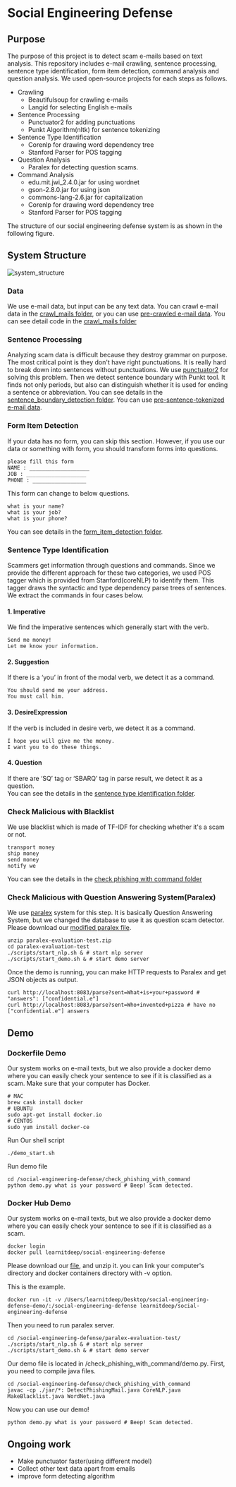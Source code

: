 # Social Engineering Defense

## Purpose

The purpose of this project is to detect scam e-mails based on text analysis. This repository includes e-mail crawling, sentence processing, sentence type identification, form item detection, command analysis and question analysis. We used open-source projects for each steps as follows.

- Crawling
  - Beautifulsoup for crawling e-mails
  - Langid for selecting English e-mails
- Sentence Processing
  - Punctuator2 for adding punctuations
  - Punkt Algorithm(nltk) for sentence tokenizing
- Sentence Type Identification
  - Corenlp for drawing word dependency tree
  - Stanford Parser for POS tagging
- Question Analysis
  - Paralex for detecting question scams.
- Command Analysis
  - edu.mit.jwi_2.4.0.jar for using wordnet
  - gson-2.8.0.jar for using json
  - commons-lang-2.6.jar for capitalization
  - Corenlp for drawing word dependency tree
  - Stanford Parser for POS tagging
 
The structure of our social engineering defense system is as shown in the following figure.

## System Structure

![system_structure](https://github.com/zerobugplz/social-engineering-defense/blob/master/system_structure.png)  

### Data

We use e-mail data, but input can be any text data. You can crawl e-mail data in the [crawl_mails folder](https://github.com/zerobugplz/social-engineering-defense/tree/master/crawl_mails), or you can use [pre-crawled e-mail data](https://drive.google.com/file/d/1D8BUS_wxZVip6EFmhMkrXunBXcuBev7o/view?usp=sharing). You can see detail code in the [crawl_mails folder](https://github.com/zerobugplz/social-engineering-defense/tree/master/crawl_mails)

### Sentence Processing

Analyzing scam data is difficult because they destroy grammar on purpose. The most critical point is they don't have right punctuations. It is really hard to break down into sentences without punctuations. We use [punctuator2](https://github.com/ottokart/punctuator2) for solving this problem. Then we detect sentence boundary with Punkt tool. It finds not only periods, but also can distinguish whether it is used for ending a sentence or abbreviation. You can see details in the [sentence_boundary_detection folder](https://github.com/zerobugplz/social-engineering-defense/tree/master/sentence_boundary_detection). You can use [pre-sentence-tokenized e-mail data](https://drive.google.com/open?id=1_LHcOVE0A3hd1mBwZl-o4ivSfu42IGJV).

### Form Item Detection

If your data has no form, you can skip this section. However, if you use our data or something with form, you should transform forms into questions.  
```
please fill this form
NAME : ___________________
JOB : ___________________
PHONE : _________________
```
This form can change to below questions.
```
what is your name?
what is your job?
what is your phone?
```

You can see details in the [form_item_detection folder](https://github.com/zerobugplz/social-engineering-defense/tree/master/form_item_detection).

### Sentence Type Identification

Scammers get information through questions and commands. Since we provide the different approach for these two categories, we used POS tagger which is provided from Stanford(coreNLP) to identify them. This tagger draws the syntactic and type dependency parse trees of sentences. We extract the commands in four cases below.

#### 1. Imperative
We find the imperative sentences which generally start with the verb. 
```
Send me money!
Let me know your information.
```
#### 2. Suggestion
If there is a ‘you’ in front of the modal verb, we detect it as a command.
```
You should send me your address.
You must call him.
```
#### 3. DesireExpression
If the verb is included in desire verb, we detect it as a command.
```
I hope you will give me the money.
I want you to do these things.
```
#### 4. Question
If there are ‘SQ’ tag or ‘SBARQ’ tag in parse result, we detect it as a question.  
You can see the details in the [sentence type identification folder](https://github.com/zerobugplz/social-engineering-defense/tree/master/sentence_type_identification).

### Check Malicious with Blacklist

We use blacklist which is made of TF-IDF for checking whether it's a scam or not.
```
transport money
ship money
send money
notify we
```
You can see the details in the [check phishing with command folder](https://github.com/zerobugplz/social-engineering-defense/blob/master/check_phishing_with_command)

### Check Malicious with Question Answering System(Paralex)

We use [paralex](http://knowitall.cs.washington.edu/paralex/) system for this step. It is basically Question Answering System, but we changed the database to use it as question scam detector. Please download our [modified paralex file](https://drive.google.com/file/d/1XYXagUwkcKcFUU6Kljvh6zJAVSnHnM0t/view?usp=drive_web).  

```
unzip paralex-evaluation-test.zip
cd paralex-evaluation-test
./scripts/start_nlp.sh & # start nlp server
./scripts/start_demo.sh & # start demo server
```

Once the demo is running, you can make HTTP requests to Paralex and get JSON objects as output. 

```
curl http://localhost:8083/parse?sent=What+is+your+password # "answers": ["confidential.e"]
curl http://localhost:8083/parse?sent=Who+invented+pizza # have no ["confidential.e"] answers
```


## Demo

### Dockerfile Demo
Our system works on e-mail texts, but we also provide a docker demo where you can easily check your sentence to see if it is classified as a scam.
Make sure that your computer has Docker.

```
# MAC
brew cask install docker
# UBUNTU
sudo apt-get install docker.io
# CENTOS
sudo yum install docker-ce
```

Run Our shell script
```
./demo_start.sh
```

Run demo file
```
cd /social-engineering-defense/check_phishing_with_command
python demo.py what is your password # Beep! Scam detected.
```

### Docker Hub Demo
Our system works on e-mail texts, but we also provide a docker demo where you can easily check your sentence to see if it is classified as a scam.
```
docker login
docker pull learnitdeep/social-engineering-defense
```

Please download our [file](https://drive.google.com/file/d/1d3VIQYrMN_nOaDSD3S54XbCAGyb6zqwy/view?usp=sharing), and unzip it. you can link your computer's directory and docker containers directory with -v option.  
  
This is the example.
```
docker run -it -v /Users/learnitdeep/Desktop/social-engineering-defense-demo/:/social-engineering-defense learnitdeep/social-engineering-defense
```

Then you need to run paralex server.  
```
cd /social-engineering-defense/paralex-evaluation-test/
./scripts/start_nlp.sh & # start nlp server
./scripts/start_demo.sh & # start demo server
```

Our demo file is located in /check_phishing_with_command/demo.py.
First, you need to compile java files.
```
cd /social-engineering-defense/check_phishing_with_command
javac -cp ./jar/*: DetectPhishingMail.java CoreNLP.java MakeBlacklist.java WordNet.java
```

Now you can use our demo!

```
python demo.py what is your password # Beep! Scam detected.
```

## Ongoing work

- Make punctuator faster(using different model)
- Collect other text data apart from emails
- improve form detecting algorithm

